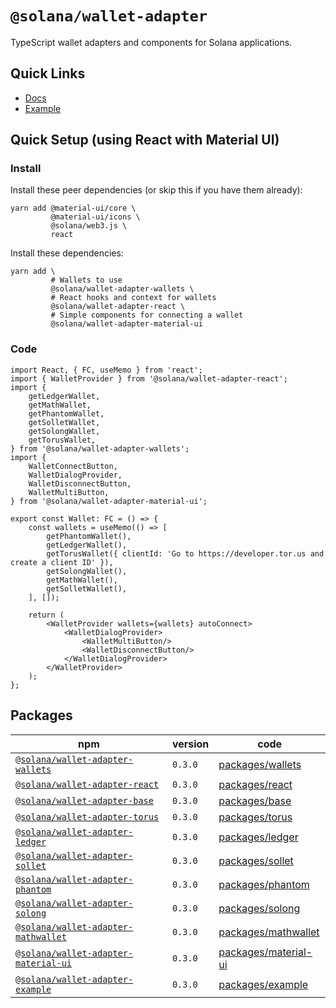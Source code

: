 # `@solana/wallet-adapter`

TypeScript wallet adapters and components for Solana applications.

<!-- TODO -->

## Quick Links

- [Docs](https://solana-labs.github.io/wallet-adapter/)
- [Example](https://solana-labs.github.io/wallet-adapter/example/)


## Quick Setup (using React with Material UI)

### Install

Install these peer dependencies (or skip this if you have them already):
```shell
yarn add @material-ui/core \
         @material-ui/icons \
         @solana/web3.js \
         react
```

Install these dependencies:
```shell
yarn add \
         # Wallets to use
         @solana/wallet-adapter-wallets \
         # React hooks and context for wallets
         @solana/wallet-adapter-react \
         # Simple components for connecting a wallet
         @solana/wallet-adapter-material-ui
```

### Code

```tsx
import React, { FC, useMemo } from 'react';
import { WalletProvider } from '@solana/wallet-adapter-react';
import {
    getLedgerWallet,
    getMathWallet,
    getPhantomWallet,
    getSolletWallet,
    getSolongWallet,
    getTorusWallet,
} from '@solana/wallet-adapter-wallets';
import {
    WalletConnectButton,
    WalletDialogProvider,
    WalletDisconnectButton,
    WalletMultiButton,
} from '@solana/wallet-adapter-material-ui';

export const Wallet: FC = () => {
    const wallets = useMemo(() => [
        getPhantomWallet(),
        getLedgerWallet(),
        getTorusWallet({ clientId: 'Go to https://developer.tor.us and create a client ID' }),
        getSolongWallet(),
        getMathWallet(),
        getSolletWallet(),
    ], []);

    return (
        <WalletProvider wallets={wallets} autoConnect>
            <WalletDialogProvider>
                <WalletMultiButton/>
                <WalletDisconnectButton/>
            </WalletDialogProvider>
        </WalletProvider>
    );
};
```

## Packages

| npm                                                                                                      | version | code                                                                                                   |
|----------------------------------------------------------------------------------------------------------|---------|--------------------------------------------------------------------------------------------------------|
| [`@solana/wallet-adapter-wallets`](https://www.npmjs.com/package/@solana/wallet-adapter-wallets)         | `0.3.0` | [packages/wallets](https://github.com/solana-labs/wallet-adapter/tree/master/packages/wallets)         |
| [`@solana/wallet-adapter-react`](https://www.npmjs.com/package/@solana/wallet-adapter-react)             | `0.3.0` | [packages/react](https://github.com/solana-labs/wallet-adapter/tree/master/packages/react)             |
| [`@solana/wallet-adapter-base`](https://www.npmjs.com/package/@solana/wallet-adapter-base)               | `0.3.0` | [packages/base](https://github.com/solana-labs/wallet-adapter/tree/master/packages/base)               |
| [`@solana/wallet-adapter-torus`](https://www.npmjs.com/package/@solana/wallet-adapter-torus)             | `0.3.0` | [packages/torus](https://github.com/solana-labs/wallet-adapter/tree/master/packages/torus)             |
| [`@solana/wallet-adapter-ledger`](https://www.npmjs.com/package/@solana/wallet-adapter-ledger)           | `0.3.0` | [packages/ledger](https://github.com/solana-labs/wallet-adapter/tree/master/packages/ledger)           |
| [`@solana/wallet-adapter-sollet`](https://www.npmjs.com/package/@solana/wallet-adapter-sollet)           | `0.3.0` | [packages/sollet](https://github.com/solana-labs/wallet-adapter/tree/master/packages/sollet)           |
| [`@solana/wallet-adapter-phantom`](https://www.npmjs.com/package/@solana/wallet-adapter-phantom)         | `0.3.0` | [packages/phantom](https://github.com/solana-labs/wallet-adapter/tree/master/packages/phantom)         |
| [`@solana/wallet-adapter-solong`](https://www.npmjs.com/package/@solana/wallet-adapter-solong)           | `0.3.0` | [packages/solong](https://github.com/solana-labs/wallet-adapter/tree/master/packages/solong)           |
| [`@solana/wallet-adapter-mathwallet`](https://www.npmjs.com/package/@solana/wallet-adapter-mathwallet)   | `0.3.0` | [packages/mathwallet](https://github.com/solana-labs/wallet-adapter/tree/master/packages/mathwallet)   |
| [`@solana/wallet-adapter-material-ui`](https://www.npmjs.com/package/@solana/wallet-adapter-material-ui) | `0.3.0` | [packages/material-ui](https://github.com/solana-labs/wallet-adapter/tree/master/packages/material-ui) |
| [`@solana/wallet-adapter-example`](https://www.npmjs.com/package/@solana/wallet-adapter-example)         | `0.3.0` | [packages/example](https://github.com/solana-labs/wallet-adapter/tree/master/packages/example)         |
